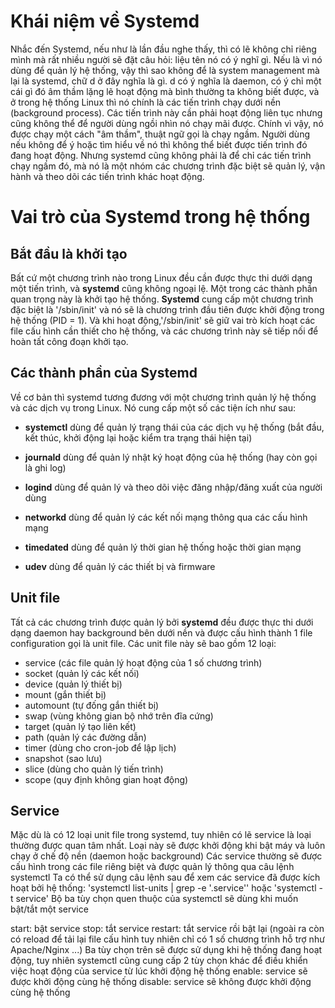 # Khái niệm về Systemd
Nhắc đến Systemd, nếu như là lần đầu nghe thấy, thì có lẽ không chỉ riêng mình mà rất nhiều người sẽ đặt câu hỏi: liệu tên nó có ý nghĩ gì. Nếu là vì nó dùng để quản lý hệ thống, vậy thì sao không để là system management mà lại là systemd, chữ d ở đây nghĩa là gì. d có ý nghĩa là daemon, có ý chỉ một cái gì đó âm thầm lặng lẽ hoạt động mà bình thường ta không biết được, và ở trong hệ thống Linux thì nó chính là các tiến trình chạy dưới nền (background process). Các tiến trình này cần phải hoạt động liên tục nhưng cũng không thể để người dùng ngồi nhìn nó chạy mãi được. Chính vì vậy, nó được chạy một cách "âm thầm", thuật ngữ gọi là chạy ngầm. Người dùng nếu không để ý hoặc tìm hiểu về nó thì không thể biết được tiến trình đó đang hoạt động. Nhưng systemd cũng không phải là để chỉ các tiến trình chạy ngầm đó, mà nó là một nhóm các chương trình đặc biệt sẽ quản lý, vận hành và theo dõi các tiến trình khác hoạt động.

# Vai trò của Systemd trong hệ thống

## Bắt đầu là khởi tạo
Bất cứ một chương trình nào trong Linux đều cần được thực thi dưới dạng một tiến trình, và **systemd** cũng không ngoại lệ. Một trong các thành phần quan trọng này là khởi tạo hệ thống. **Systemd** cung cấp một chương trình đặc biệt là '/sbin/init' và nó sẽ là chương trình đầu tiên được khởi động trong hệ thống (PID = 1). Và khi hoạt động,'/sbin/init' sẽ giữ vai trò kích hoạt các file cấu hình cần thiết cho hệ thống, và các chương trình này sẽ tiếp nối để hoàn tất công đoạn khởi tạo.

## Các thành phần của Systemd
Về cơ bản thì systemd tương đương với một chương trình quản lý hệ thống và các dịch vụ trong Linux. Nó cung cấp một số các tiện ích như sau:

- **systemctl** dùng để quản lý trạng thái của các dịch vụ hệ thống (bắt đầu, kết thúc, khởi động lại hoặc kiểm tra trạng thái hiện tại)

- **journald** dùng để quản lý nhật ký hoạt động của hệ thống (hay còn gọi là ghi log)

- **logind** dùng để quản lý và theo dõi việc đăng nhập/đăng xuất của người dùng

- **networkd** dùng để quản lý các kết nối mạng thông qua các cấu hình mạng

- **timedated** dùng để quản lý thời gian hệ thống hoặc thời gian mạng

- **udev** dùng để quản lý các thiết bị và firmware

## Unit file
Tất cả các chương trình được quản lý bởi **systemd** đều được thực thi dưới dạng daemon hay background bên dưới nền và được cấu hình thành 1 file configuration gọi là unit file. Các unit file này sẽ bao gồm 12 loại:

- service (các file quản lý hoạt động của 1 số chương trình)
- socket (quản lý các kết nối)
- device (quản lý thiết bị)
- mount (gắn thiết bị)
- automount (tự đống gắn thiết bị)
- swap (vùng không gian bộ nhớ trên đĩa cứng)
- target (quản lý tạo liên kết)
- path (quản lý các đường dẫn)
- timer (dùng cho cron-job để lập lịch)
- snapshot (sao lưu)
- slice (dùng cho quản lý tiến trình)
- scope (quy định không gian hoạt động)

## Service
Mặc dù là có 12 loại unit file trong systemd, tuy nhiên có lẽ service là loại thường được quan tâm nhất. Loại này sẽ được khởi động khi bật máy và luôn chạy ở chế độ nền (daemon hoặc background) Các service thường sẽ được cấu hình trong các file riêng biệt và được quản lý thông qua câu lệnh systemctl Ta có thể sử dụng câu lệnh sau để xem các service đã được kích hoạt bởi hệ thống: 'systemctl list-units | grep -e '.service'' hoặc 'systemctl -t service' Bộ ba tùy chọn quen thuộc của systemctl sẽ dùng khi muốn bật/tắt một service

start: bật service
stop: tắt service
restart: tắt service rồi bật lại (ngoài ra còn có reload để tải lại file cấu hình tuy nhiên chỉ có 1 số chương trình hỗ trợ như Apache/Nginx ...) Ba tùy chọn trên sẽ được sử dụng khi hệ thống đang hoạt động, tuy nhiên systemctl cũng cung cấp 2 tùy chọn khác để điều khiển việc hoạt động của service từ lúc khởi động hệ thống
enable: service sẽ được khởi động cùng hệ thống
disable: service sẽ không được khởi động cùng hệ thống